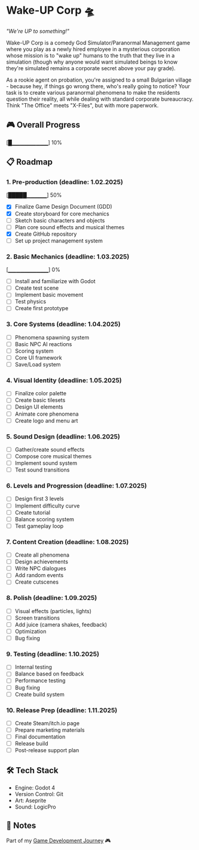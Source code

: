 # Wake-UP Corp 🛸

*"We're UP to something!"*

Wake-UP Corp is a comedy God Simulator/Paranormal Management game where you play as a newly hired employee in a mysterious corporation whose mission is to "wake up" humans to the truth that they live in a simulation (though why anyone would want simulated beings to know they're simulated remains a corporate secret above your pay grade). 

As a rookie agent on probation, you're assigned to a small Bulgarian village - because hey, if things go wrong there, who's really going to notice? Your task is to create various paranormal phenomena to make the residents question their reality, all while dealing with standard corporate bureaucracy. Think "The Office" meets "X-Files", but with more paperwork.

## 🎮 Overall Progress

[█▁▁▁▁▁▁▁▁▁] 10%

## 📋 Roadmap

### 1. Pre-production (deadline: 1.02.2025)
[█████▁▁▁▁▁] 50%
- [x] Finalize Game Design Document (GDD)
- [x] Create storyboard for core mechanics
- [ ] Sketch basic characters and objects
- [ ] Plan core sound effects and musical themes
- [x] Create GitHub repository
- [ ] Set up project management system

### 2. Basic Mechanics (deadline: 1.03.2025)
[▁▁▁▁▁▁▁▁▁▁] 0%
- [ ] Install and familiarize with Godot
- [ ] Create test scene
- [ ] Implement basic movement
- [ ] Test physics
- [ ] Create first prototype

### 3. Core Systems (deadline: 1.04.2025)
- [ ] Phenomena spawning system
- [ ] Basic NPC AI reactions
- [ ] Scoring system
- [ ] Core UI framework
- [ ] Save/Load system

### 4. Visual Identity (deadline: 1.05.2025)
- [ ] Finalize color palette
- [ ] Create basic tilesets
- [ ] Design UI elements
- [ ] Animate core phenomena
- [ ] Create logo and menu art

### 5. Sound Design (deadline: 1.06.2025)
- [ ] Gather/create sound effects
- [ ] Compose core musical themes
- [ ] Implement sound system
- [ ] Test sound transitions

### 6. Levels and Progression (deadline: 1.07.2025)
- [ ] Design first 3 levels
- [ ] Implement difficulty curve
- [ ] Create tutorial
- [ ] Balance scoring system
- [ ] Test gameplay loop

### 7. Content Creation (deadline: 1.08.2025)
- [ ] Create all phenomena
- [ ] Design achievements
- [ ] Write NPC dialogues
- [ ] Add random events
- [ ] Create cutscenes

### 8. Polish (deadline: 1.09.2025)
- [ ] Visual effects (particles, lights)
- [ ] Screen transitions
- [ ] Add juice (camera shakes, feedback)
- [ ] Optimization
- [ ] Bug fixing

### 9. Testing (deadline: 1.10.2025)
- [ ] Internal testing
- [ ] Balance based on feedback
- [ ] Performance testing
- [ ] Bug fixing
- [ ] Create build system

### 10. Release Prep (deadline: 1.11.2025)
- [ ] Create Steam/itch.io page
- [ ] Prepare marketing materials
- [ ] Final documentation
- [ ] Release build
- [ ] Post-release support plan

## 🛠️ Tech Stack
- Engine: Godot 4
- Version Control: Git
- Art: Aseprite
- Sound: LogicPro

## 📝 Notes
Part of my [Game Development Journey](https://github.com/aysieelf/Game-Dev-Journey) 🎮
